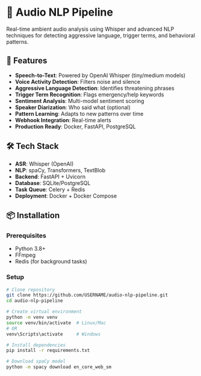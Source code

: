 # 🎵 Audio NLP Pipeline

Real-time ambient audio analysis using Whisper and advanced NLP techniques for detecting aggressive language, trigger terms, and behavioral patterns.

## 🚀 Features
- **Speech-to-Text**: Powered by OpenAI Whisper (tiny/medium models)
- **Voice Activity Detection**: Filters noise and silence
- **Aggressive Language Detection**: Identifies threatening phrases
- **Trigger Term Recognition**: Flags emergency/help keywords
- **Sentiment Analysis**: Multi-model sentiment scoring
- **Speaker Diarization**: Who said what (optional)
- **Pattern Learning**: Adapts to new patterns over time
- **Webhook Integration**: Real-time alerts
- **Production Ready**: Docker, FastAPI, PostgreSQL

## 🛠️ Tech Stack
- **ASR**: Whisper (OpenAI)
- **NLP**: spaCy, Transformers, TextBlob
- **Backend**: FastAPI + Uvicorn
- **Database**: SQLite/PostgreSQL
- **Task Queue**: Celery + Redis
- **Deployment**: Docker + Docker Compose

## 📦 Installation

### Prerequisites
- Python 3.8+
- FFmpeg
- Redis (for background tasks)

### Setup
```bash
# Clone repository
git clone https://github.com/USERNAME/audio-nlp-pipeline.git
cd audio-nlp-pipeline

# Create virtual environment
python -m venv venv
source venv/bin/activate  # Linux/Mac
# OR
venv\Scripts\activate     # Windows

# Install dependencies
pip install -r requirements.txt

# Download spaCy model
python -m spacy download en_core_web_sm
